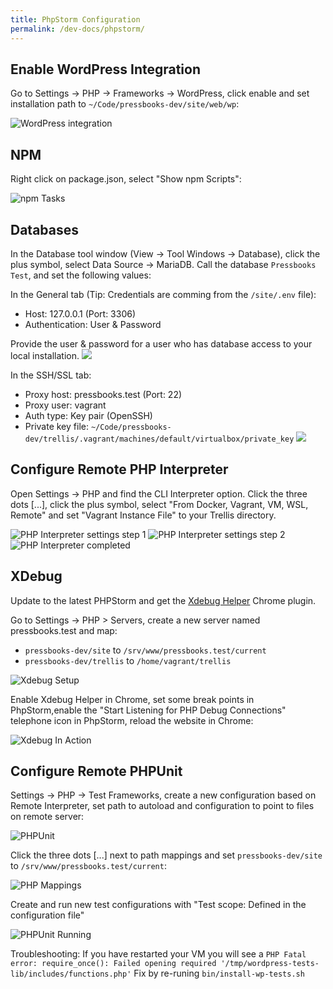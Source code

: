 ```yaml
---
title: PhpStorm Configuration
permalink: /dev-docs/phpstorm/
---
```


## Enable WordPress Integration

Go to Settings → PHP → Frameworks → WordPress, click enable and set installation path to `~/Code/pressbooks-dev/site/web/wp`:

![WordPress integration](../images/phpstorm-wp.png)

## NPM

Right click on package.json, select "Show npm Scripts":

![npm Tasks](../images/npm-tasks.png)

## Databases

In the Database tool window (View → Tool Windows → Database), click the plus symbol, select Data Source → MariaDB. Call the database `Pressbooks Test`, and set the following values:

In the General tab (Tip: Credentials are comming from the `/site/.env` file):

- Host: 127.0.0.1 (Port: 3306)
- Authentication: User & Password

Provide the user & password for a user who has database access to your local installation.
![](../images/database-general.png)

In the SSH/SSL tab:

- Proxy host: pressbooks.test (Port: 22)
- Proxy user: vagrant
- Auth type: Key pair (OpenSSH)
- Private key file: `~/Code/pressbooks-dev/trellis/.vagrant/machines/default/virtualbox/private_key`
  ![](../images/database-ssh.png)

## Configure Remote PHP Interpreter

Open Settings → PHP and find the CLI Interpreter option. Click the three dots [...], click the plus symbol, select "From Docker, Vagrant, VM, WSL, Remote" and set "Vagrant Instance File" to your Trellis directory.

![PHP Interpreter settings step 1](../images/php-interpreter-settings-1.png)
![PHP Interpreter settings step 2](../images/php-interpreter-settings-2.png)
![PHP Interpreter completed](../images/php-interpreter-done.png)

## XDebug

Update to the latest PHPStorm and get the [Xdebug Helper](https://chrome.google.com/webstore/detail/xdebug-helper/eadndfjplgieldjbigjakmdgkmoaaaoc?utm_source=chrome-app-launcher-info-dialog) Chrome plugin.

Go to Settings → PHP &gt; Servers, create a new server named pressbooks.test and map:

- `pressbooks-dev/site` to `/srv/www/pressbooks.test/current`
- `pressbooks-dev/trellis` to `/home/vagrant/trellis`

![Xdebug Setup](../images/Xdebug-1.png)

Enable Xdebug Helper in Chrome, set some break points in PhpStorm,enable the "Start Listening for PHP Debug Connections" telephone icon in PhpStorm, reload the website in Chrome:

![Xdebug In Action](../images/Xdebug-2.png)

## Configure Remote PHPUnit

Settings → PHP → Test Frameworks, create a new configuration based on Remote Interpreter, set path to autoload and configuration to point to files on remote server:

![PHPUnit](../images/PHPUnit.png)

Click the three dots [...] next to path mappings and set `pressbooks-dev/site` to `/srv/www/pressbooks.test/current`:

![PHP Mappings](../images/PHP-Mappings.png)

Create and run new test configurations with "Test scope: Defined in the configuration file"

![PHPUnit Running](../images/PHPUnit-Running.png)

Troubleshooting: If you have restarted your VM you will see a `PHP Fatal error: require_once(): Failed opening required '/tmp/wordpress-tests-lib/includes/functions.php'` Fix by re-runing `bin/install-wp-tests.sh`
